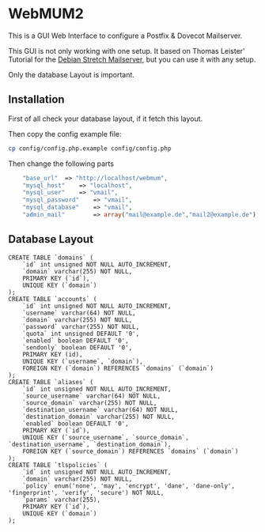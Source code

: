 WebMUM2
=======

This is a GUI Web Interface to configure a Postfix & Dovecot Mailserver.

This GUI is not only working with one setup. It based on Thomas Leister' Tutorial for the [Debian Stretch Mailserver], but you can use it with any setup.

Only the database Layout is important.

Installation
------------

First of all check your database layout, if it fetch this layout.

Then copy the config example file:

```bash
cp config/config.php.example config/config.php
```

Then change the following parts

```php
    "base_url"  => "http://localhost/webmum",
    "mysql_host"    => "localhost",
    "mysql_user"    => "vmail",
    "mysql_password"    => "vmail",
    "mysql_database"    => "vmail",
    "admin_mail"        => array("mail@example.de","mail2@example.de"),
```

Database Layout
---------------

``` {.sql}
CREATE TABLE `domains` (
    `id` int unsigned NOT NULL AUTO_INCREMENT,
    `domain` varchar(255) NOT NULL,
    PRIMARY KEY (`id`),
    UNIQUE KEY (`domain`)
);
CREATE TABLE `accounts` (
    `id` int unsigned NOT NULL AUTO_INCREMENT,
    `username` varchar(64) NOT NULL,
    `domain` varchar(255) NOT NULL,
    `password` varchar(255) NOT NULL,
    `quota` int unsigned DEFAULT '0',
    `enabled` boolean DEFAULT '0',
    `sendonly` boolean DEFAULT '0',
    PRIMARY KEY (id),
    UNIQUE KEY (`username`, `domain`),
    FOREIGN KEY (`domain`) REFERENCES `domains` (`domain`)
);
CREATE TABLE `aliases` (
    `id` int unsigned NOT NULL AUTO_INCREMENT,
    `source_username` varchar(64) NOT NULL,
    `source_domain` varchar(255) NOT NULL,
    `destination_username` varchar(64) NOT NULL,
    `destination_domain` varchar(255) NOT NULL,
    `enabled` boolean DEFAULT '0',
    PRIMARY KEY (`id`),
    UNIQUE KEY (`source_username`, `source_domain`, `destination_username`, `destination_domain`),
    FOREIGN KEY (`source_domain`) REFERENCES `domains` (`domain`)
);
CREATE TABLE `tlspolicies` (
    `id` int unsigned NOT NULL AUTO_INCREMENT,
    `domain` varchar(255) NOT NULL,
    `policy` enum('none', 'may', 'encrypt', 'dane', 'dane-only', 'fingerprint', 'verify', 'secure') NOT NULL,
    `params` varchar(255),
    PRIMARY KEY (`id`),
    UNIQUE KEY (`domain`)
);
```

  [Debian Stretch Mailserver]: https://thomas-leister.de/mailserver-debian-stretch/
